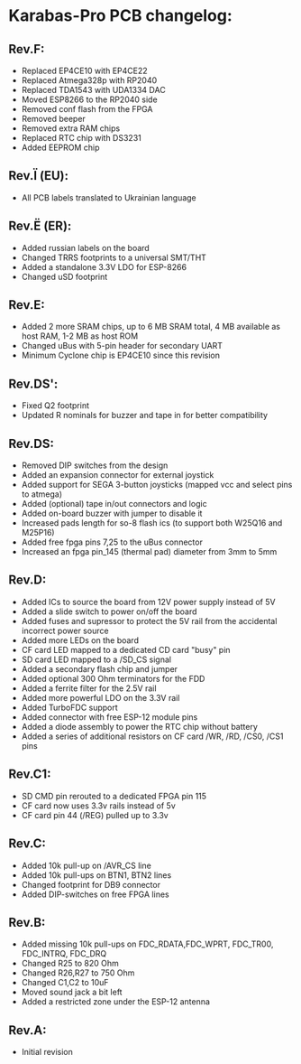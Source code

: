 # Karabas-Pro PCB changelog:

## Rev.F:
- Replaced EP4CE10 with EP4CE22
- Replaced Atmega328p with RP2040
- Replaced TDA1543 with UDA1334 DAC
- Moved ESP8266 to the RP2040 side
- Removed conf flash from the FPGA
- Removed beeper
- Removed extra RAM chips
- Replaced RTC chip with DS3231
- Added EEPROM chip

## Rev.Ї (EU):
- All PCB labels translated to Ukrainian language

## Rev.Ё (ER):
- Added russian labels on the board
- Changed TRRS footprints to a universal SMT/THT
- Added a standalone 3.3V LDO for ESP-8266
- Changed uSD footprint

## Rev.E:
- Added 2 more SRAM chips, up to 6 MB SRAM total, 4 MB available as host RAM, 1-2 MB as host ROM
- Changed uBus with 5-pin header for secondary UART
- Minimum Cyclone chip is EP4CE10 since this revision

## Rev.DS':
- Fixed Q2 footprint 
- Updated R nominals for buzzer and tape in for better compatibility

## Rev.DS:

- Removed DIP switches from the design
- Added an expansion connector for external joystick
- Added support for SEGA 3-button joysticks (mapped vcc and select pins to atmega)
- Added (optional) tape in/out connectors and logic
- Added on-board buzzer with jumper to disable it
- Increased pads length for so-8 flash ics (to support both W25Q16 and M25P16)
- Added free fpga pins 7,25 to the uBus connector
- Increased an fpga pin_145 (thermal pad) diameter from 3mm to 5mm

## Rev.D:

- Added ICs to source the board from 12V power supply instead of 5V
- Added a slide switch to power on/off the board
- Added fuses and supressor to protect the 5V rail from the accidental incorrect power source
- Added more LEDs on the board
- CF card LED mapped to a dedicated CD card "busy" pin
- SD card LED mapped to a /SD_CS signal
- Added a secondary flash chip and jumper
- Added optional 300 Ohm terminators for the FDD
- Added a ferrite filter for the 2.5V rail
- Added more powerful LDO on the 3.3V rail
- Added TurboFDC support
- Added connector with free ESP-12 module pins
- Added a diode assembly to power the RTC chip without battery
- Added a series of additional resistors on CF card /WR, /RD, /CS0, /CS1 pins

## Rev.C1:

- SD CMD pin rerouted to a dedicated FPGA pin 115
- CF card now uses 3.3v rails instead of 5v
- CF card pin 44 (/REG) pulled up to 3.3v

## Rev.C:

- Added 10k pull-up on /AVR_CS line
- Added 10k pull-ups on BTN1, BTN2 lines
- Changed footprint for DB9 connector
- Added DIP-switches on free FPGA lines

## Rev.B:

- Added missing 10k pull-ups on FDC_RDATA,FDC_WPRT, FDC_TR00, FDC_INTRQ, FDC_DRQ
- Changed R25 to 820 Ohm
- Changed R26,R27 to 750 Ohm
- Changed C1,C2 to 10uF
- Moved sound jack a bit left
- Added a restricted zone under the ESP-12 antenna

## Rev.A: 

- Initial revision
